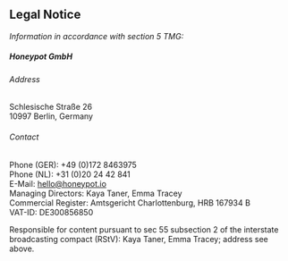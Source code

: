 ## Legal Notice

_Information in accordance with section 5 TMG:_

##### Honeypot GmbH

###### Address

Schlesische Straße 26<br />
10997 Berlin, Germany<br />

###### Contact

Phone (GER): +49 (0)172 8463975<br />
Phone (NL): +31 (0)20 24 42 841<br />
E-Mail: hello@honeypot.io<br />
Managing Directors: Kaya Taner, Emma Tracey<br />
Commercial Register: Amtsgericht Charlottenburg, HRB 167934 B<br />
VAT-ID: DE300856850

Responsible for content pursuant to sec 55 subsection 2 of the interstate
broadcasting compact (RStV): Kaya Taner, Emma Tracey; address see above.
